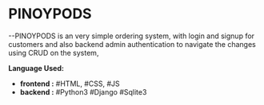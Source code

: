 # PINOYPODS
--PINOYPODS is an very simple ordering system, with login and signup for customers and also backend admin authentication to navigate the changes using CRUD on the system,


__Language Used:__
 + __frontend :__ #HTML, #CSS, #JS
 + __backend :__ #Python3 #Django #Sqlite3


